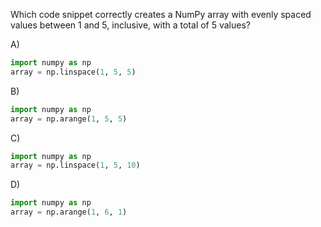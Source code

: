Which code snippet correctly creates a NumPy array with evenly spaced values between 1 and 5, inclusive, with a total of 5 values?

A) 
```python
import numpy as np
array = np.linspace(1, 5, 5)
```

B) 
```python
import numpy as np
array = np.arange(1, 5, 5)
```

C) 
```python
import numpy as np
array = np.linspace(1, 5, 10)
```

D) 
```python
import numpy as np
array = np.arange(1, 6, 1)
```

<!-- Answer: A) -->